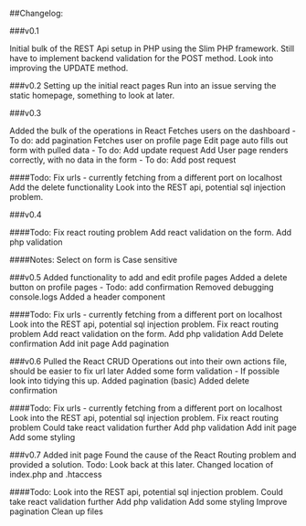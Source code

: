 ##Changelog:

###v0.1

Initial bulk of the REST Api setup in PHP using the Slim PHP framework.
Still have to implement backend validation for the POST method.
Look into improving the UPDATE method.

###v0.2
Setting up the initial react pages
Run into an issue serving the static homepage, something to look at later.

###v0.3

Added the bulk of the operations in React
Fetches users on the dashboard - To do: add pagination
Fetches user on profile page
Edit page auto fills out form with pulled data - To do: Add update request
Add User page renders correctly, with no data in the form - To do: Add post request

####Todo:
Fix urls - currently fetching from a different port on localhost
Add the delete functionality
Look into the REST api, potential sql injection problem.

###v0.4

####Todo:
Fix react routing problem
Add react validation on the form.
Add php validation

####Notes:
Select on form is Case sensitive

###v0.5
Added functionality to add and edit profile pages
Added a delete button on profile pages - Todo: add confirmation
Removed debugging console.logs
Added a header component

####Todo:
Fix urls - currently fetching from a different port on localhost
Look into the REST api, potential sql injection problem.
Fix react routing problem
Add react validation on the form.
Add php validation
Add Delete confirmation
Add init page
Add pagination

###v0.6
Pulled the React CRUD Operations out into their own actions file, should be easier to fix url later
Added some form validation - If possible look into tidying this up.
Added pagination (basic)
Added delete confirmation

####Todo:
Fix urls - currently fetching from a different port on localhost
Look into the REST api, potential sql injection problem.
Fix react routing problem
Could take react validation further
Add php validation
Add init page
Add some styling

###v0.7
Added init page
Found the cause of the React Routing problem and provided a solution. Todo: Look back at this later.
Changed location of index.php and .htaccess

####Todo:
Look into the REST api, potential sql injection problem.
Could take react validation further
Add php validation
Add some styling
Improve pagination
Clean up files

